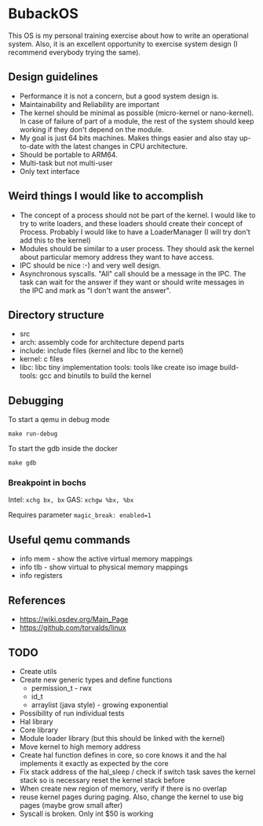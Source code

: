 # BubackOS

This OS is my personal training exercise about how to write an operational system. Also, it is an excellent opportunity to exercise system design (I recommend everybody trying the same).

## Design guidelines
* Performance it is not a concern, but a good system design is.
* Maintainability and Reliability are important
* The kernel should be minimal as possible (micro-kernel or nano-kernel). In case of failure of part of a module, the rest of the system should keep working if they don't depend on the module.
* My goal is just 64 bits machines. Makes things easier and also stay up-to-date with the latest changes in CPU architecture.
* Should be portable to ARM64.
* Multi-task but not multi-user
* Only text interface

## Weird things I would like to accomplish
* The concept of a process should not be part of the kernel. I would like to try to write loaders, and these loaders should create their concept of Process. Probably I would like to have a LoaderManager (I will try don't add this to the kernel)
* Modules should be similar to a user process. They should ask the kernel about particular memory address they want to have access.
* IPC should be nice :-) and very well design.
* Asynchronous syscalls. "All" call should be a message in the IPC. The task can wait for the answer if they want or should write messages in the IPC and mark as "I don't want the answer".

## Directory structure

* src
 * arch: assembly code for architecture depend parts
 * include: include files (kernel and libc to the kernel)
 * kernel: c files
 * libc: libc tiny implementation
tools: tools like create iso image
build-tools: gcc and binutils to build the kernel

## Debugging

To start a qemu in debug mode

    make run-debug

To start the gdb inside the docker

    make gdb

### Breakpoint in bochs

Intel: ```xchg bx, bx```
GAS: ```xchgw %bx, %bx```

Requires parameter ```magic_break: enabled=1```


## Useful qemu commands
* info mem - show the active virtual memory mappings
* info tlb - show virtual to physical memory mappings
* info registers

## References
* https://wiki.osdev.org/Main_Page
* https://github.com/torvalds/linux


## TODO
* Create utils
* Create new generic types and define functions
    * permission_t - rwx
    * id_t
    * arraylist (java style) - growing exponential
* Possibility of run individual tests
* Hal library
* Core library
* Module loader library (but this should be linked with the kernel)
* Move kernel to high memory address
* Create hal function defines in core, so core knows it and the hal implements it exactly as expected by the core
* Fix stack address of the hal_sleep / check if switch task saves the kernel stack so is necessary reset the kernel stack before
* When create new region of memory, verify if there is no overlap
* reuse kernel pages during paging. Also, change the kernel to use big pages (maybe grow small after)
* Syscall is broken. Only int $50 is working